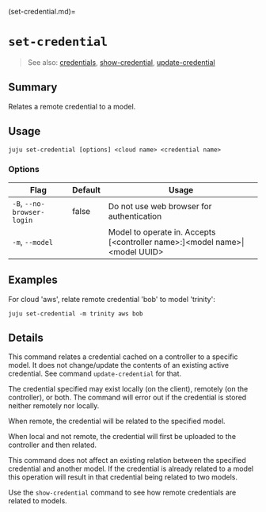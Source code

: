 (set-credential.md)=
# `set-credential`
> See also: [credentials](#credentials), [show-credential](#show-credential), [update-credential](#update-credential)

## Summary
Relates a remote credential to a model.

## Usage
```juju set-credential [options] <cloud name> <credential name>```

### Options
| Flag | Default | Usage |
| --- | --- | --- |
| `-B`, `--no-browser-login` | false | Do not use web browser for authentication |
| `-m`, `--model` |  | Model to operate in. Accepts [&lt;controller name&gt;:]&lt;model name&gt;&#x7c;&lt;model UUID&gt; |

## Examples

For cloud 'aws', relate remote credential 'bob' to model 'trinity':

    juju set-credential -m trinity aws bob


## Details

This command relates a credential cached on a controller to a specific model.
It does not change/update the contents of an existing active credential. See
command `update-credential` for that.

The credential specified may exist locally (on the client), remotely (on the
controller), or both. The command will error out if the credential is stored
neither remotely nor locally.

When remote, the credential will be related to the specified model.

When local and not remote, the credential will first be uploaded to the
controller and then related.

This command does not affect an existing relation between the specified
credential and another model. If the credential is already related to a model
this operation will result in that credential being related to two models.

Use the `show-credential` command to see how remote credentials are related
to models.
